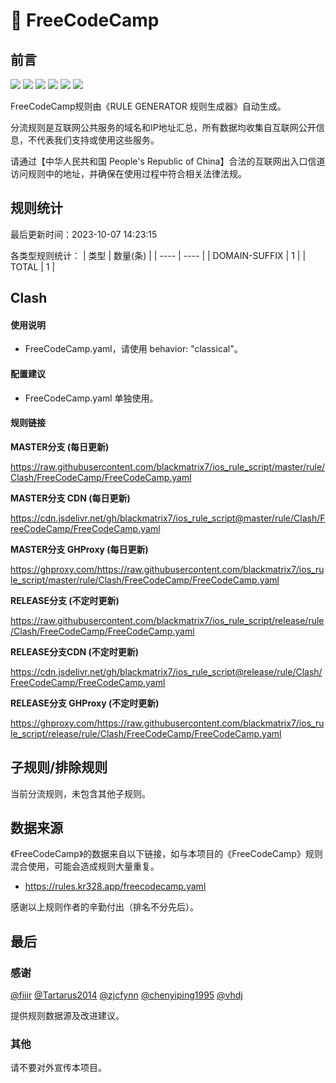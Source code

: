 # 🧸 FreeCodeCamp

## 前言

![](https://shields.io/badge/-移除重复规则-ff69b4) ![](https://shields.io/badge/-DOMAIN与DOMAIN--SUFFIX合并-green) ![](https://shields.io/badge/-DOMAIN--SUFFIX间合并-critical) ![](https://shields.io/badge/-DOMAIN与DOMAIN--KEYWORD合并-9cf) ![](https://shields.io/badge/-DOMAIN--SUFFIX与DOMAIN--KEYWORD合并-blue) ![](https://shields.io/badge/-IP--CIDR(6)合并-blueviolet) 

FreeCodeCamp规则由《RULE GENERATOR 规则生成器》自动生成。

分流规则是互联网公共服务的域名和IP地址汇总，所有数据均收集自互联网公开信息，不代表我们支持或使用这些服务。

请通过【中华人民共和国 People's Republic of China】合法的互联网出入口信道访问规则中的地址，并确保在使用过程中符合相关法律法规。

## 规则统计

最后更新时间：2023-10-07 14:23:15

各类型规则统计：
| 类型 | 数量(条)  | 
| ---- | ----  |
| DOMAIN-SUFFIX | 1  | 
| TOTAL | 1  | 


## Clash 

#### 使用说明
- FreeCodeCamp.yaml，请使用 behavior: "classical"。

#### 配置建议
- FreeCodeCamp.yaml 单独使用。

#### 规则链接
**MASTER分支 (每日更新)**

https://raw.githubusercontent.com/blackmatrix7/ios_rule_script/master/rule/Clash/FreeCodeCamp/FreeCodeCamp.yaml

**MASTER分支 CDN (每日更新)**

https://cdn.jsdelivr.net/gh/blackmatrix7/ios_rule_script@master/rule/Clash/FreeCodeCamp/FreeCodeCamp.yaml

**MASTER分支 GHProxy (每日更新)**

https://ghproxy.com/https://raw.githubusercontent.com/blackmatrix7/ios_rule_script/master/rule/Clash/FreeCodeCamp/FreeCodeCamp.yaml

**RELEASE分支 (不定时更新)**

https://raw.githubusercontent.com/blackmatrix7/ios_rule_script/release/rule/Clash/FreeCodeCamp/FreeCodeCamp.yaml

**RELEASE分支CDN (不定时更新)**

https://cdn.jsdelivr.net/gh/blackmatrix7/ios_rule_script@release/rule/Clash/FreeCodeCamp/FreeCodeCamp.yaml

**RELEASE分支 GHProxy (不定时更新)**

https://ghproxy.com/https://raw.githubusercontent.com/blackmatrix7/ios_rule_script/release/rule/Clash/FreeCodeCamp/FreeCodeCamp.yaml

## 子规则/排除规则


当前分流规则，未包含其他子规则。

## 数据来源

《FreeCodeCamp》的数据来自以下链接，如与本项目的《FreeCodeCamp》规则混合使用，可能会造成规则大量重复。

- https://rules.kr328.app/freecodecamp.yaml


感谢以上规则作者的辛勤付出（排名不分先后）。

## 最后

### 感谢

[@fiiir](https://github.com/fiiir) [@Tartarus2014](https://github.com/Tartarus2014) [@zjcfynn](https://github.com/zjcfynn) [@chenyiping1995](https://github.com/chenyiping1995) [@vhdj](https://github.com/vhdj)

提供规则数据源及改进建议。

### 其他

请不要对外宣传本项目。